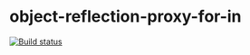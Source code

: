 # оbject-reflection-proxy-for-in

[![Build status](https://ci.appveyor.com/api/projects/status/sr6rp4ileu20ys7y?svg=true)](https://ci.appveyor.com/project/Strassee/bject-reflection-proxy-for-in)
